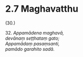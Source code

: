 

# 2.7 Maghavatthu



(30.)

32\. _Appamādena maghavā,_  
_devānaṃ seṭṭhataṃ gato;_  
_Appamādaṃ pasaṃsanti,_  
_pamādo garahito sadā._  




